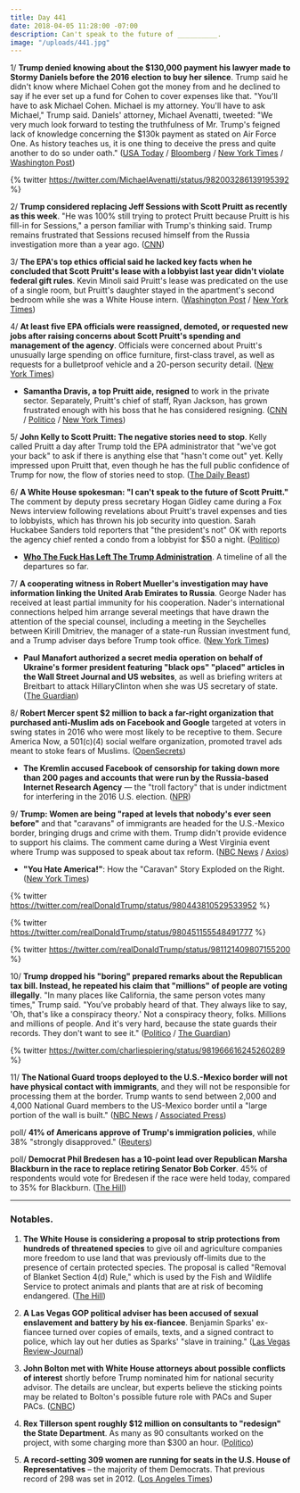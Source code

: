 ```yaml
---
title: Day 441
date: 2018-04-05 11:28:00 -07:00
description: Can't speak to the future of __________.
image: "/uploads/441.jpg"
---
```


1/ **Trump denied knowing about the $130,000 payment his lawyer made to Stormy Daniels before the 2016 election to buy her silence**. Trump said he didn't know where Michael Cohen got the money from and he declined to say if he ever set up a fund for Cohen to cover expenses like that. "You'll have to ask Michael Cohen. Michael is my attorney. You'll have to ask Michael," Trump said. Daniels' attorney, Michael Avenatti, tweeted:  "We very much look forward to testing the truthfulness of Mr. Trump's feigned lack of knowledge concerning the $130k payment as stated on Air Force One. As history teaches us, it is one thing to deceive the press and quite another to do so under oath." ([USA Today](https://www.usatoday.com/story/news/politics/2018/04/05/trump-denies-knowing-hush-money-payment-porn-star-stormy-daniels/482357002/) / [Bloomberg](https://www.bloomberg.com/news/articles/2018-04-05/trump-says-he-didn-t-know-about-lawyer-s-payment-to-porn-star) / [New York Times](https://www.nytimes.com/2018/04/05/us/politics/trump-stormy-daniels-hush-money.html) / [Washington Post](https://www.washingtonpost.com/politics/trump-says-he-didnt-know-his-attorney-paid-130000-to-porn-star-stormy-daniels/2018/04/05/ef038dc6-3913-11e8-8fd2-49fe3c675a89_story.html))

{% twitter https://twitter.com/MichaelAvenatti/status/982003286139195392 %}

2/ **Trump considered replacing Jeff Sessions with Scott Pruitt as recently as this week**. "He was 100% still trying to protect Pruitt because Pruitt is his fill-in for Sessions," a person familiar with Trump's thinking said. Trump remains frustrated that Sessions recused himself from the Russia investigation more than a year ago. ([CNN](https://www.cnn.com/2018/04/05/politics/scott-pruitt-trump-jeff-sessions/index.html))

3/ **The EPA's top ethics official said he lacked key facts when he concluded that Scott Pruitt's lease with a lobbyist last year didn't violate federal gift rules**. Kevin Minoli said Pruitt's lease was predicated on the use of a single room, but Pruitt's daughter stayed in the apartment's second bedroom while she was a White House intern. ([Washington Post](https://www.washingtonpost.com/news/energy-environment/wp/2018/04/05/top-epa-ethics-official-says-he-lacked-key-facts-about-pruitts-condo-rental/) / [New York Times](https://www.nytimes.com/2018/04/05/climate/epa-chief-scott-pruitt-pressure.html))

4/ **At least five EPA officials were reassigned, demoted, or requested new jobs after raising concerns about Scott Pruitt's spending and management of the agency**. Officials were concerned about Pruitt's unusually large spending on office furniture, first-class travel, as well as requests for a bulletproof vehicle and a 20-person security detail. ([New York Times](https://www.nytimes.com/2018/04/05/business/epa-officials-questioned-scott-pruitt.html))

* **Samantha Dravis, a top Pruitt aide, resigned** to work in the private sector. Separately, Pruitt's chief of staff, Ryan Jackson, has grown frustrated enough with his boss that he has considered resigning. ([CNN](https://www.cnn.com/2018/04/05/politics/samantha-dravis-scott-pruitt/index.html) / [Politico](https://www.politico.com/newsletters/playbook/2018/04/05/rex-tillerson-state-department-262292) / [New York Times](https://www.nytimes.com/2018/04/05/climate/epa-chief-scott-pruitt-pressure.html))

5/ **John Kelly to Scott Pruitt: The negative stories need to stop**. Kelly called Pruitt a day after Trump told the EPA administrator that "we've got your back" to ask if there is anything else that "hasn't come out" yet. Kelly impressed upon Pruitt that, even though he has the full public confidence of Trump for now, the flow of stories need to stop. ([The Daily Beast](https://www.thedailybeast.com/john-kelly-to-scott-pruitt-the-scandals-need-to-stop))

6/ **A White House spokesman: "I can't speak to the future of Scott Pruitt."** The comment by deputy press secretary Hogan Gidley came during a Fox News interview following revelations about Pruitt's travel expenses and ties to lobbyists, which has thrown his job security into question. Sarah Huckabee Sanders told reporters that "the president's not" OK with reports the agency chief rented a condo from a lobbyist for $50 a night. ([Politico](https://www.politico.com/story/2018/04/05/scott-pruitt-future-503719))

* **[Who The Fuck Has Left The Trump Administration](https://talk.whatthefuckjusthappenedtoday.com/t/who-the-fuck-has-left-the-trump-administration/908)**. A timeline of all the departures so far.

7/ **A cooperating witness in Robert Mueller's investigation may have information linking the United Arab Emirates to Russia**. George Nader has received at least partial immunity for his cooperation. Nader's international connections helped him arrange several meetings that have drawn the attention of the special counsel, including a meeting in the Seychelles between Kirill Dmitriev, the manager of a state-run Russian investment fund, and a Trump adviser days before Trump took office. ([New York Times](https://www.nytimes.com/2018/04/04/us/politics/george-nader-russia-uae-special-counsel-investigation.html))

* **Paul Manafort authorized a secret media operation on behalf of Ukraine's former president featuring "black ops" "placed" articles in the Wall Street Journal and US websites**, as well as briefing writers at Breitbart to attack HillaryClinton when she was US secretary of state. ([The Guardian](https://www.theguardian.com/us-news/2018/apr/05/ex-trump-aide-paul-manafort-approved-black-ops-to-help-ukraine-president))

8/ **Robert Mercer spent $2 million to back a far-right organization that purchased anti-Muslim ads on Facebook and Google** targeted at voters in swing states in 2016 who were most likely to be receptive to them. Secure America Now, a 501(c)(4) social welfare organization, promoted travel ads meant to stoke fears of Muslims. ([OpenSecrets](https://www.opensecrets.org/news/2018/04/exclusive-robert-mercer-backed-a-secretive-group-that-worked-with-facebook-google-to-target-anti-muslim-ads-at-swing-voters/))

* **The Kremlin accused Facebook of censorship for taking down more than 200 pages and accounts that were run by the Russia-based Internet Research Agency** — the "troll factory" that is under indictment for interfering in the 2016 U.S. election. ([NPR](https://www.npr.org/sections/thetwo-way/2018/04/05/599712175/kremlin-calls-facebooks-takedown-of-russian-pages-and-ads-censorship))

9/ **Trump: Women are being "raped at levels that nobody's ever seen before"** and that "caravans" of immigrants are headed for the U.S.-Mexico border, bringing drugs and crime with them. Trump didn't provide evidence to support his claims. The comment came during a West Virginia event where Trump was supposed to speak about tax reform. ([NBC News](https://www.nbcnews.com/politics/white-house/trump-claims-women-immigrant-caravan-being-raped-levels-never-seen-n863061) / [Axios](https://www.axios.com/trump-comments-women-being-raped-2fa3c9a6-ca66-4254-99c2-b98f33b68e2f.html))

* **"You Hate America!"**: How the "Caravan" Story Exploded on the Right. ([New York Times](https://www.nytimes.com/2018/04/04/us/politics/caravan-conservative-media-immigration.html))

{% twitter https://twitter.com/realDonaldTrump/status/980443810529533952 %}

{% twitter https://twitter.com/realDonaldTrump/status/980451155548491777 %}

{% twitter https://twitter.com/realDonaldTrump/status/981121409807155200 %}

10/ **Trump dropped his "boring" prepared remarks about the Republican tax bill. Instead, he repeated his claim that "millions" of people are voting illegally**. "In many places like California, the same person votes many times," Trump said. "You’ve probably heard of that. They always like to say, 'Oh, that's like a conspiracy theory.' Not a conspiracy theory, folks. Millions and millions of people. And it's very hard, because the state guards their records. They don't want to see it." ([Politico](https://www.politico.com/story/2018/04/05/trump-west-virginia-tax-roundtable-remarks-504565) / [The Guardian](https://www.theguardian.com/us-news/2018/apr/05/trump-mexico-caravan-voter-claims-speech-west-virginia))

{% twitter https://twitter.com/charliespiering/status/981966616245260289 %}

11/ **The National Guard troops deployed to the U.S.-Mexico border will not have physical contact with immigrants**, and they will not be responsible for processing them at the border. Trump wants to send between 2,000 and 4,000 National Guard members to the US-Mexico border until a "large portion of the wall is built." ([NBC News](https://www.nbcnews.com/politics/immigration/trump-sending-troops-mexico-border-they-won-t-have-contact-n862736) / [Associated Press](https://apnews.com/37fc15e6e13b45c894109cd51e08e9b3))

poll/ **41% of Americans approve of Trump's immigration policies**, while 38% "strongly disapproved." ([Reuters](https://www.reuters.com/article/us-usa-immigration/support-for-trumps-immigration-stance-slips-among-supporters-reuters-ipsos-poll-idUSKCN1HC2OD?))

poll/ **Democrat Phil Bredesen has a 10-point lead over Republican Marsha Blackburn in the race to replace retiring Senator Bob Corker**. 45% of respondents would vote for Bredesen if the race were held today, compared to 35% for Blackburn. ([The Hill](http://thehill.com/homenews/campaign/381785-poll-dem-has-double-digit-lead-in-tenn-senate-race))

---

### Notables.

1. **The White House is considering a proposal to strip protections from hundreds of threatened species** to give oil and agriculture companies more freedom to use land that was previously off-limits due to the presence of certain protected species. The proposal is called "Removal of Blanket Section 4(d) Rule," which is used by the Fish and Wildlife Service to protect animals and plants that are at risk of becoming endangered. ([The Hill](http://thehill.com/business-a-lobbying/381750-white-house-considering-proposal-that-could-strip-protections-from))

2. **A Las Vegas GOP political adviser has been accused of sexual enslavement and battery by his ex-fiancee**. Benjamin Sparks' ex-fiancee turned over copies of emails, texts, and a signed contract to police, which lay out her duties as Sparks' "slave in training." ([Las Vegas Review-Journal](https://www.reviewjournal.com/news/politics-and-government/nevada/ex-fiancee-says-las-vegas-gop-campaign-adviser-made-her-his-slave/))

3. **John Bolton met with White House attorneys about possible conflicts of interest** shortly before Trump nominated him for national security advisor. The details are unclear, but experts believe the sticking points may be related to Bolton's possible future role with PACs and Super PACs. ([CNBC](https://www.cnbc.com/2018/04/04/john-bolton-talks-with-white-house-attorneys-over-ethics-issues.html))

4. **Rex Tillerson spent roughly $12 million on consultants to "redesign" the State Department**. As many as 90 consultants worked on the project, with some charging more than $300 an hour. ([Politico](https://www.politico.com/story/2018/04/05/tillerson-state-department-consultants-503557))

5. **A record-setting 309 women are running for seats in the U.S. House of Representatives** – the majority of them Democrats. That previous record of 298 was set in 2012. ([Los Angeles Times](http://www.latimes.com/nation/la-na-pol-women-congress-record-20180405-story.html))